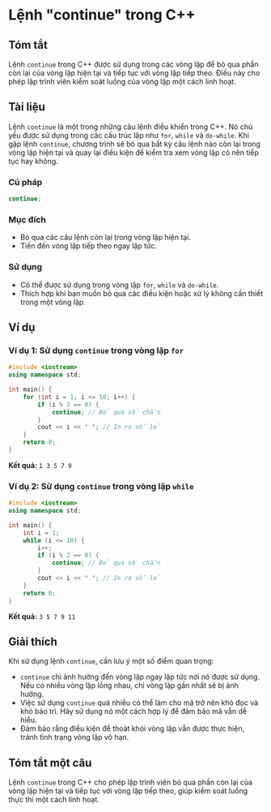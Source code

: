 <!--
Meta Description: # Lệnh "continue" trong C++ ## Tóm tắt Lệnh `continue` trong C++ được sử dụng trong các vòng lặp để bỏ qua phần còn lại của vòng lặp hiện tại và tiếp ...
Meta Keywords: lặp, vòng, continue, trong, dụng
-->

# Lệnh "continue" trong C++

## Tóm tắt
Lệnh `continue` trong C++ được sử dụng trong các vòng lặp để bỏ qua phần còn lại của vòng lặp hiện tại và tiếp tục với vòng lặp tiếp theo. Điều này cho phép lập trình viên kiểm soát luồng của vòng lặp một cách linh hoạt.

## Tài liệu
Lệnh `continue` là một trong những câu lệnh điều khiển trong C++. Nó chủ yếu được sử dụng trong các cấu trúc lặp như `for`, `while` và `do-while`. Khi gặp lệnh `continue`, chương trình sẽ bỏ qua bất kỳ câu lệnh nào còn lại trong vòng lặp hiện tại và quay lại điều kiện để kiểm tra xem vòng lặp có nên tiếp tục hay không.

### Cú pháp
```cpp
continue;
```

### Mục đích
- Bỏ qua các câu lệnh còn lại trong vòng lặp hiện tại.
- Tiến đến vòng lặp tiếp theo ngay lập tức.

### Sử dụng
- Có thể được sử dụng trong vòng lặp `for`, `while` và `do-while`.
- Thích hợp khi bạn muốn bỏ qua các điều kiện hoặc xử lý không cần thiết trong một vòng lặp.

## Ví dụ
### Ví dụ 1: Sử dụng `continue` trong vòng lặp `for`
```cpp
#include <iostream>
using namespace std;

int main() {
    for (int i = 1; i <= 10; i++) {
        if (i % 2 == 0) {
            continue; // Bỏ qua số chẵn
        }
        cout << i << " "; // In ra số lẻ
    }
    return 0;
}
```
**Kết quả:** `1 3 5 7 9`

### Ví dụ 2: Sử dụng `continue` trong vòng lặp `while`
```cpp
#include <iostream>
using namespace std;

int main() {
    int i = 1;
    while (i <= 10) {
        i++;
        if (i % 2 == 0) {
            continue; // Bỏ qua số chẵn
        }
        cout << i << " "; // In ra số lẻ
    }
    return 0;
}
```
**Kết quả:** `3 5 7 9 11`

## Giải thích
Khi sử dụng lệnh `continue`, cần lưu ý một số điểm quan trọng:
- `continue` chỉ ảnh hưởng đến vòng lặp ngay lập tức nơi nó được sử dụng. Nếu có nhiều vòng lặp lồng nhau, chỉ vòng lặp gần nhất sẽ bị ảnh hưởng.
- Việc sử dụng `continue` quá nhiều có thể làm cho mã trở nên khó đọc và khó bảo trì. Hãy sử dụng nó một cách hợp lý để đảm bảo mã vẫn dễ hiểu.
- Đảm bảo rằng điều kiện để thoát khỏi vòng lặp vẫn được thực hiện, tránh tình trạng vòng lặp vô hạn.

## Tóm tắt một câu
Lệnh `continue` trong C++ cho phép lập trình viên bỏ qua phần còn lại của vòng lặp hiện tại và tiếp tục với vòng lặp tiếp theo, giúp kiểm soát luồng thực thi một cách linh hoạt.